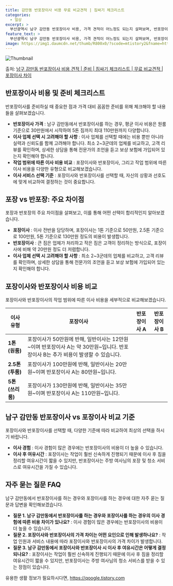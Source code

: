 ```yaml
---
title: 감만동 반포장이사 비용 무료 비교견적 | 짐싸기 체크리스트
categories:
  - 일상
excerpt: >
  부산광역시 남구 감만동 반포장이사 비용, 가격 견적이 어느정도 되는지 살펴보며, 반포장이사를 준비함에 있어 짐싸기 준비 체크리스트가 무엇인지 보겠습니다. 마지막으로 포장이사와 차이점을 통해 무료 비교견적으로 어떤 것이 더 합리적인 선택인지 공유 드립니다.남구 감만동 포장이사 견적 샘플 보기 👈 클릭남구 감만동 포장이사 가격 살펴보기 👈 클릭남구 감만동 반포장이사 평균 이사 비용평수남구 감만동 평균 이사 비용원룸 이사9평 이하 (1톤)30만원~투룸/쓰리룸 이사16평 ~ 20평 (2.5톤)80만원~쓰리룸 이사21평 (5톤) ~110만원~우리집 무료 이사견적 받기 👈 클릭포장 vs 반포장: 주요 차이점포장이사는 이사 전반을 담당하며, 비용은 1톤 50만원, 2.5톤 100만원, 5톤 130만원 정도입니다..
feature_text: >
  부산광역시 남구 감만동 반포장이사 비용, 가격 견적이 어느정도 되는지 살펴보며, 반포장이사를 준비함에 있어 짐싸기 준비 체크리스트가 무엇인지 보겠습니다. 마지막으로 포장이사와 차이점을 통해 무료 비교견적으로 어떤 것이 더 합리적인 선택인지 공유 드립니다.남구 감만동 포장이사 견적 샘플 보기 👈 클릭남구 감만동 포장이사 가격 살펴보기 👈 클릭남구 감만동 반포장이사 평균 이사 비용평수남구 감만동 평균 이사 비용원룸 이사9평 이하 (1톤)30만원~투룸/쓰리룸 이사16평 ~ 20평 (2.5톤)80만원~쓰리룸 이사21평 (5톤) ~110만원~우리집 무료 이사견적 받기 👈 클릭포장 vs 반포장: 주요 차이점포장이사는 이사 전반을 담당하며, 비용은 1톤 50만원, 2.5톤 100만원, 5톤 130만원 정도입니다..
image: https://img1.daumcdn.net/thumb/R800x0/?scode=mtistory2&fname=https%3A%2F%2Fblog.kakaocdn.net%2Fdn%2FdO7L7P%2FbtsHcn0v1hv%2FNkq4rrjEjy0Oo7NoT3FKQ1%2Fimg.webp
---
```


![Thumbnail](https://img1.daumcdn.net/thumb/R800x0/?scode=mtistory2&fname=https%3A%2F%2Fblog.kakaocdn.net%2Fdn%2FdO7L7P%2FbtsHcn0v1hv%2FNkq4rrjEjy0Oo7NoT3FKQ1%2Fimg.webp)

<p>출처: <a href="https://qoogle.tistory.com/9736" rel="dofollow">남구 감만동 반포장이사 비용 견적 | 준비 | 짐싸기 체크리스트 | 무료 비교견적 | 포장이사 차이</a> </p>

## 반포장이사 비용 및 준비 체크리스트

반포장이사를 준비하실 때 중요한 점과 가격 대비 꼼꼼한 준비를 위해 체크해야 할 내용들을 살펴보겠습니다.

  * **반포장이사 가격** : 남구 감만동에서 반포장이사를 하는 경우, 평균 이사 비용은 원룸 기준으로 30만원에서 시작하여 5톤 짐까지 최대 110만원까지 다양합니다.
  * **이사 업체 선택 시 고려해야 할 사항** : 이사 업체를 선택할 때에는 비용 뿐만 아니라 실력과 신뢰도를 함께 고려해야 합니다. 최소 2~3군데의 업체를 비교하고, 고객 리뷰를 확인하며, 상세한 상담을 통해 전문가의 조언을 듣고 보상 보험에 가입되어 있는지 확인해야 합니다.
  * **작업 범위에 따른 이사 비용 비교** : 포장이사와 반포장이사, 그리고 작업 범위에 따른 이사 비용을 다양한 유형으로 비교해보겠습니다.
  * **이사 서비스 선택 기준** : 포장이사와 반포장이사를 선택할 때, 자신의 상황과 선호도에 맞게 비교하여 결정하는 것이 중요합니다.

## 포장 vs 반포장: 주요 차이점

포장과 반포장의 주요 차이점을 살펴보고, 이를 통해 어떤 선택이 합리적인지 알아보겠습니다.

  * **포장이사** : 이사 전반을 담당하며, 포장이사는 1톤 기준으로 50만원, 2.5톤 기준으로 100만원, 5톤 기준으로 130만원 정도의 비용이 발생합니다.
  * **반포장이사** : 큰 짐은 업체가 처리하고 작은 짐은 고객이 정리하는 방식으로, 포장이사에 비해 약 20만원 정도 더 저렴합니다.
  * **이사 업체 선택 시 고려해야 할 사항** : 최소 2~3군데의 업체를 비교하고, 고객 리뷰를 확인하며, 상세한 상담을 통해 전문가의 조언을 듣고 보상 보험에 가입되어 있는지 확인해야 합니다.

## 포장이사와 반포장이사 비용 비교

포장이사와 반포장이사의 작업 범위에 따른 이사 비용을 세부적으로 비교해보겠습니다.

**이사 유형** | **포장이사** | **반포장이사 A** | **반포장이사 B**  
---|---|---|---  
**1톤 (원룸)** | 포장이사가 50만원에 반해, 일반이사는 12만원~이며 반포장이사 A는 약 30만원~입니다. 반포장이사 B는 추가 비용이 발생할 수 있습니다.  
**2.5톤 (투룸)** | 포장이사가 100만원에 반해, 일반이사는 20만원~이며 반포장이사 A는 80만원~입니다.  
**5톤 (쓰리룸)** | 포장이사가 130만원에 반해, 일반이사는 35만원~이며 반포장이사 A는 110만원~입니다.  
  
## 남구 감만동 반포장이사 vs 포장이사 비교 기준

포장이사와 반포장이사를 선택할 때, 다양한 기준에 따라 비교하여 최상의 선택을 하시기 바랍니다.

  * **이사 경험** : 이사 경험이 많은 경우에는 반포장이사의 비용이 더 높을 수 있습니다.
  * **이사 후 여유시간** : 포장이사는 작업이 훨씬 신속하게 진행되기 때문에 이사 후 짐을 정리할 여유시간이 짧을 수 있지만, 반포장이사는 주방 여사님의 포장 및 청소 서비스로 여유시간을 가질 수 있습니다.

## 자주 묻는 질문 FAQ

남구 감만동에서 반포장이사를 하는 경우와 포장이사를 하는 경우에 대한 자주 묻는 질문과 답변을 확인해보겠습니다.

  * **질문 1. 남구 감만동에서 반포장이사를 하는 경우와 포장이사를 하는 경우의 이사 경험에 따른 비용 차이가 있나요?** : 이사 경험이 많은 경우에는 반포장이사의 비용이 더 높을 수 있습니다.
  * **질문 2. 포장이사와 반포장이사의 가격 차이는 어떤 요인으로 인해 발생하나요?** : 작업 인원과 서비스 내용에 따라 포장이사와 반포장이사의 가격 차이가 발생합니다.
  * **질문 3. 남구 감만동에서 포장이사와 반포장이사 시 이사 후 여유시간은 어떻게 결정되나요?** : 포장이사는 작업이 훨씬 신속하게 진행되기 때문에 이사 후 짐을 정리할 여유시간이 짧을 수 있지만, 반포장이사는 주방 여사님의 청소 서비스를 받을 수 있는 장점이 있습니다.



 

유용한 생활 정보가 필요하시다면, <a href="https://qoogle.tistory.com" rel="dofollow">https://qoogle.tistory.com</a>


